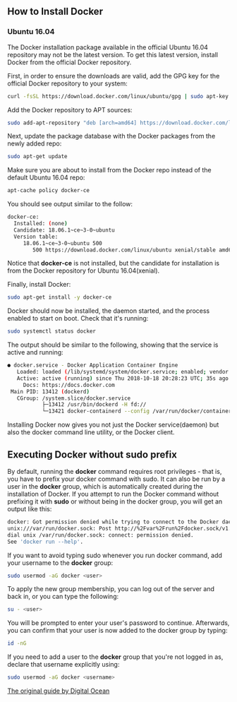 ## How to Install Docker

### Ubuntu 16.04

The Docker installation package available in the official Ubuntu 16.04
repository may not be the latest version. To get this latest version,
install Docker from the official Docker repository.

First, in order to ensure the downloads are valid, add the GPG key for
the official Docker repository to your system:

``` bash
curl -fsSL https://download.docker.com/linux/ubuntu/gpg | sudo apt-key add -
```
Add the Docker repository to APT sources:

``` bash
sudo add-apt-repository "deb [arch=amd64] https://download.docker.com/linux/ubuntu $(lsb_release -cs) stable"
```
Next, update the package database with the Docker packages from the
newly added repo:

``` bash
sudo apt-get update
```
Make sure you are about to install from the Docker repo instead of the
default Ubuntu 16.04 repo:

``` bash
apt-cache policy docker-ce
```

You should see output similar to the follow:

``` bash
docker-ce:
  Installed: (none)
  Candidate: 18.06.1~ce~3-0~ubuntu
  Version table:
     18.06.1~ce~3-0~ubuntu 500
        500 https://download.docker.com/linux/ubuntu xenial/stable amd64 Packages
```
Notice that **docker-ce** is not installed, but the candidate for installation
is from the Docker repository for Ubuntu 16.04(xenial).

Finally, install Docker:

``` bash
sudo apt-get install -y docker-ce
```

Docker should now be installed, the daemon started, and the process enabled
to start on boot. Check that it's running:


``` bash
sudo systemctl status docker
```

The output should be similar to the following, showing that the service is
active and running:


``` bash
● docker.service - Docker Application Container Engine
   Loaded: loaded (/lib/systemd/system/docker.service; enabled; vendor preset: enabled)
   Active: active (running) since Thu 2018-10-18 20:28:23 UTC; 35s ago
     Docs: https://docs.docker.com
 Main PID: 13412 (dockerd)
   CGroup: /system.slice/docker.service
           ├─13412 /usr/bin/dockerd -H fd://
           └─13421 docker-containerd --config /var/run/docker/containerd/containerd.toml
```

Installing Docker now gives you not just the Docker service(daemon) but also
the docker command line utility, or the Docker client.

## Executing Docker without sudo prefix

By default, running the **docker** command requires root privileges - that is,
you have to prefix your docker command with sudo. It can also be run by a user 
in the **docker** group, which is automatically created during the installation
of Docker. If you attempt to run the Docker command without prefixing it with
**sudo** or without being in the docker group, you will get an output like
this:


``` bash
docker: Got permission denied while trying to connect to the Docker daemon socket at 
unix:///var/run/docker.sock: Post http://%2Fvar%2Frun%2Fdocker.sock/v1.39/containers/create: 
dial unix /var/run/docker.sock: connect: permission denied.
See 'docker run --help'.
```

If you want to avoid typing sudo whenever you run docker command, add your
username to the **docker** group:

``` bash
sudo usermod -aG docker <user>
```

To apply the new group membership, you can log out of the server and back in,
or you can type the following:

``` bash
su - <user>
```

You will be prompted to enter your user's password to continue. Afterwards,
you can confirm that your user is now added to the docker group by typing:

``` bash
id -nG
```

If you need to add a user to the **docker** group that you're not logged in
as, declare that username explicitly using:

``` bash
sudo usermod -aG docker <username>
```

[The original guide by Digital Ocean](https://www.digitalocean.com/community/tutorials/how-to-install-and-use-docker-on-ubuntu-16-04)

